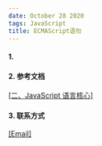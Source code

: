 ```yaml
---
date: October 28 2020
tags: JavaScript
title: ECMAScript语句
---
```


#### 1.

#### 2. 参考文档

[[二、JavaScript 语言核心]](https://web-oyster.github.io/2020/10/28/JavaScript/Tutorial/%E4%BA%8C%E3%80%81JavaScript%20%E8%AF%AD%E8%A8%80%E6%A0%B8%E5%BF%83/)

#### 3. 联系方式

[[Email]](yuanmin8888@outlook.com)
